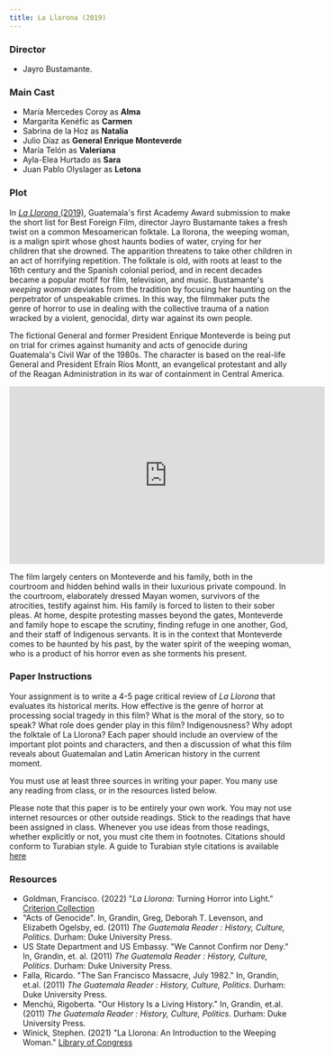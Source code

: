 ```yaml
---
title: La Llorona (2019)
---
```


### Director

- Jayro Bustamante. 

### Main Cast

- María Mercedes Coroy as **Alma**
- Margarita Kenéfic as **Carmen**
- Sabrina de la Hoz as **Natalia**
- Julio Díaz as **General Enrique Monteverde**
- María Telón as **Valeriana**
- Ayla-Elea Hurtado as **Sara**
- Juan Pablo Olyslager as **Letona**

### Plot

In [*La Llorona* (2019)](https://www.imdb.com/title/tt10767168/), Guatemala's first Academy Award submission to make the short list for Best Foreign Film, director Jayro Bustamante takes a fresh twist on a common Mesoamerican folktale. La llorona, the weeping woman, is a malign spirit whose ghost haunts bodies of water, crying for her children that she drowned. The apparition threatens to take other children in an act of horrifying repetition. The folktale is old, with roots at least to the 16th century and the Spanish colonial period, and in recent decades became a popular motif for film, television, and music. Bustamante's *weeping woman* deviates from the tradition by focusing her haunting on the perpetrator of unspeakable crimes. In this way, the filmmaker puts the genre of horror to use in dealing with the collective trauma of a nation wracked by a violent, genocidal, dirty war against its own people. 

The fictional General and former President Enrique Monteverde is being put on trial for crimes against humanity and acts of genocide during Guatemala's Civil War of the 1980s. The character is based on the real-life General and President Efraín Ríos Montt, an evangelical protestant and ally of the Reagan Administration in its war of containment in Central America. 

<iframe width="560" height="315" src="https://www.youtube.com/embed/bB6t7jJ1lTg?start=1153" title="YouTube video player" frameborder="0" allow="accelerometer; autoplay; clipboard-write; encrypted-media; gyroscope; picture-in-picture; web-share" allowfullscreen></iframe>

The film largely centers on Monteverde and his family, both in the courtroom and hidden behind walls in their luxurious private compound. In the courtroom, elaborately dressed Mayan women, survivors of the atrocities, testify against him. His family is forced to listen to their sober pleas. At home, despite protesting masses beyond the gates, Monteverde and family hope to escape the scrutiny, finding refuge in one another, God, and their staff of Indigenous servants. It is in the context that Monteverde comes to be haunted by his past, by the water spirit of the weeping woman, who is a product of his horror even as she torments his present. 

### Paper Instructions

Your assignment is to write a 4-5 page critical review of *La Llorona* that evaluates its historical merits. How effective is the genre of horror at processing social tragedy in this film? What is the moral of the story, so to speak? What role does gender play in this film? Indigenousness? Why adopt the folktale of La Llorona? Each paper should include an overview of the important plot points and characters, and then a discussion of what this film reveals about Guatemalan and Latin American history in the current moment. 

You must use at least three sources in writing your paper. You many use any reading from class, or in the resources listed below. 

Please note that this paper is to be entirely your own work. You may not use internet resources or other outside readings. Stick to the readings that have been assigned in class. Whenever you use ideas from those readings, whether explicitly or not, you must cite them in footnotes. Citations should conform to Turabian style. A guide to Turabian style citations is available [here](https://www.chicagomanualofstyle.org/tools_citationguide.html)

### Resources

- Goldman, Francisco. (2022) "*La Llorona*: Turning Horror into Light." [Criterion Collection](https://www.criterion.com/current/posts/7960-la-llorona-turning-horror-into-light)
- "Acts of Genocide".  In, Grandin, Greg, Deborah T. Levenson, and Elizabeth Ogelsby, ed. (2011) *The Guatemala Reader : History, Culture, Politics*. Durham: Duke University Press.
- US State Department and US Embassy. "We Cannot Confirm nor Deny." In, Grandin, et. al. (2011) *The Guatemala Reader : History, Culture, Politics*. Durham: Duke University Press.
- Falla, Ricardo. "The San Francisco Massacre, July 1982." In, Grandin, et.al. (2011) *The Guatemala Reader : History, Culture, Politics*. Durham: Duke University Press.
- Menchú, Rigoberta. "Our History Is a Living History." In, Grandin, et.al. (2011) *The Guatemala Reader : History, Culture, Politics*. Durham: Duke University Press.
- Winick, Stephen. (2021) "La Llorona: An Introduction to the Weeping Woman." [Library of Congress](https://blogs.loc.gov/folklife/2021/10/la-llorona-an-introduction-to-the-weeping-woman/)